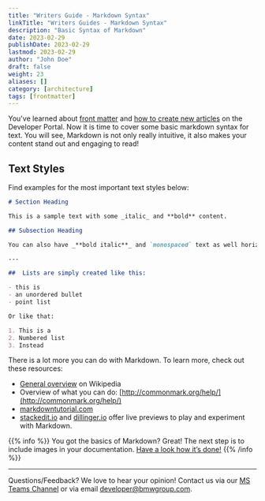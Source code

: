 ```yaml
---
title: "Writers Guide - Markdown Syntax"
linkTitle: "Writers Guides - Markdown Syntax"
description: "Basic Syntax of Markdown"
date: 2023-02-29
publishDate: 2023-02-29
lastmod: 2023-02-29
author: "John Doe"
draft: false
weight: 23
aliases: []
category: [architecture]
tags: [frontmatter]
---
```


You've learned about [front matter](./1_writers-guide-frontmatter/) and [how to create new articles](./2_writers-guide-new-article) on the Developer Portal. Now it is time to cover some basic markdown syntax for text. You will see, Markdown is not only really intuitive, it also makes your content stand out and engaging to read!

## Text Styles

Find examples for the most important text styles below:

```md
# Section Heading

This is a sample text with some _italic_ and **bold** content.

## Subsection Heading

You can also have _**bold italic**_ and `monospaced` text as well horizontal rules:

---

##  Lists are simply created like this:

- this is
- an unordered bullet
- point list

Or like that:

1. This is a
2. Numbered list
3. Instead
```

There is a lot more you can do with Markdown. To learn more, check out these resources:

- [General overview](https://en.wikipedia.org/wiki/Markdown) on Wikipedia
- Overview of what you can do: [http://commonmark.org/help/](http://commonmark.org/help/)
- [markdowntutorial.com](https://markdowntutorial.com/)
- [stackedit.io](https://stackedit.io/) and [dillinger.io](https://dillinger.io/) offer live previews to play and experiment with Markdown.

{{% info %}}
You got the basics of Markdown? Great! The next step is to include images in your documentation. [Have a look how it’s done!](./4_writers-guide-images)
{{% /info %}}

---
Questions/Feedback?
We love to hear your opinion! Contact us via our [MS Teams Channel](https://teams.microsoft.com/l/team/19%3aabd56926fa9048f69fe91902d64813e7%40thread.skype/conversations?groupId=2c0e99b8-32e2-4fc7-8593-8fbbb296eb5a&tenantId=ce849bab-cc1c-465b-b62e-18f07c9ac198) or via email <developer@bmwgroup.com>.


